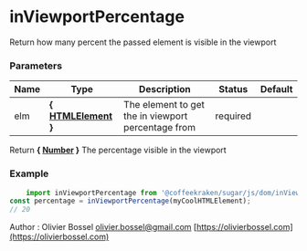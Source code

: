 # inViewportPercentage

Return how many percent the passed element is visible in the viewport



### Parameters
Name  |  Type  |  Description  |  Status  |  Default
------------  |  ------------  |  ------------  |  ------------  |  ------------
elm  |  **{ [HTMLElement](https://developer.mozilla.org/fr/docs/Web/API/HTMLElement) }**  |  The element to get the in viewport percentage from  |  required  |

Return **{ [Number](https://developer.mozilla.org/fr/docs/Web/JavaScript/Reference/Objets_globaux/Number) }** The percentage visible in the viewport

### Example
```js
	import inViewportPercentage from '@coffeekraken/sugar/js/dom/inViewportPercentage'
const percentage = inViewportPercentage(myCoolHTMLElement);
// 20
```
Author : Olivier Bossel [olivier.bossel@gmail.com](mailto:olivier.bossel@gmail.com) [https://olivierbossel.com](https://olivierbossel.com)